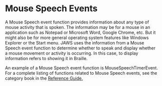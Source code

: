 # Mouse Speech Events

A Mouse Speech event function provides information about any type of
mouse activity that is spoken. The information may be for a mouse in an
application such as Notepad or Microsoft Word, Google Chrome, etc. But
it might also be for more general operating system features like Windows
Explorer or the Start menu. JAWS uses the information from a Mouse
Speech event function to determine whether to speak and display whether
a mouse movement or activity is occurring. In this case, to display
information refers to showing it in Braille.

An example of a Mouse Speech event function is MouseSpeechTimerEvent.
For a complete listing of functions related to Mouse Speech events, see
the category book in the [Reference Guide.](../Reference_Guide.html)
